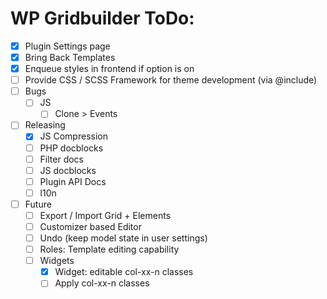 WP Gridbuilder ToDo:
====================
 - [x] Plugin Settings page
 - [x] Bring Back Templates
 - [x] Enqueue styles in frontend if option is on
 - [ ] Provide CSS / SCSS Framework for theme development (via @include)
 - [ ] Bugs
 	- [ ] JS
 		- [ ] Clone > Events 
 - [ ] Releasing
	- [x] JS Compression
	- [ ] PHP docblocks
	- [ ] Filter docs
	- [ ] JS docblocks
	- [ ] Plugin API Docs
	- [ ] l10n
 - [ ] Future
	- [ ] Export / Import Grid + Elements
	- [ ] Customizer based Editor
	- [ ] Undo (keep model state in user settings)
	- [ ] Roles: Template editing capability
	- [ ] Widgets
		- [x] Widget: editable col-xx-n classes
		- [ ] Apply col-xx-n classes
